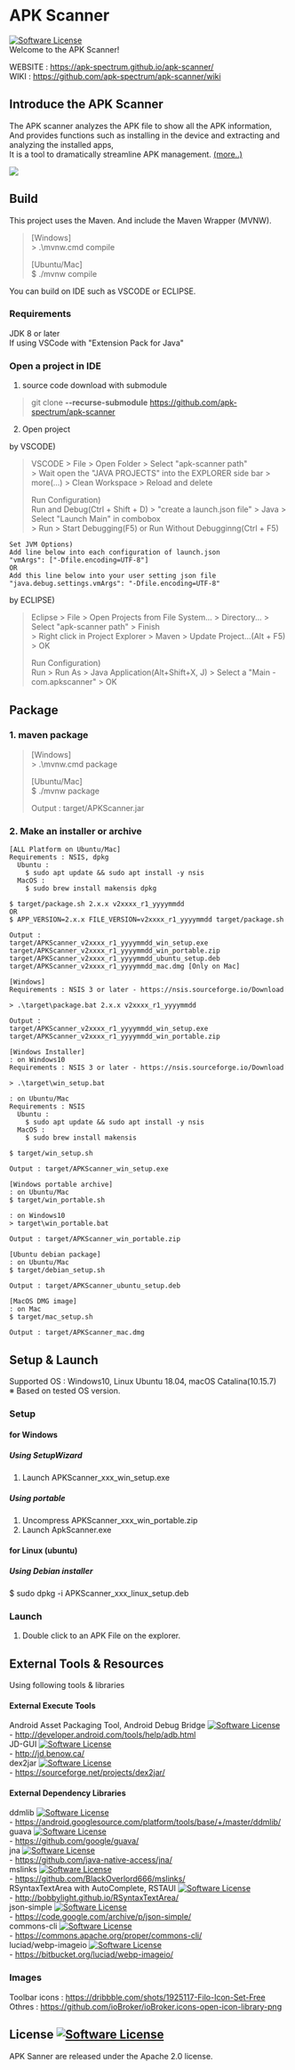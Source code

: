 # APK Scanner 
[![Software License](https://img.shields.io/badge/license-Apache%202.0-brightgreen.svg)](https://github.com/apk-spectrum/apk-scanner/blob/master/LICENSE)  
Welcome to the APK Scanner!  

WEBSITE : https://apk-spectrum.github.io/apk-scanner/  
WIKI : https://github.com/apk-spectrum/apk-scanner/wiki  


## Introduce the APK Scanner  
The APK scanner analyzes the APK file to show all the APK information,  
And provides functions such as installing in the device and extracting and analyzing the installed apps,  
It is a tool to dramatically streamline APK management. [(more..)](https://apk-spectrum.github.io/apk-scanner/)

![](https://github.com/apk-spectrum/apk-scanner/blob/gh-pages/img/manual/apk-scanner-launch-img.png)

## Build
This project uses the Maven. And include the Maven Wrapper (MVNW).  
> [Windows]  
> \> .\mvnw.cmd compile   
>  
> [Ubuntu/Mac]  
> $ ./mvnw compile  

You can build on IDE such as VSCODE or ECLIPSE.  

### Requirements
JDK 8 or later  
If using VSCode with "Extension Pack for Java"  

### Open a project in IDE
1. source code download with submodule  
> git clone **--recurse-submodule** https://github.com/apk-spectrum/apk-scanner  

2. Open project  

by VSCODE)  
> VSCODE > File > Open Folder > Select "apk-scanner path"  
> \> Wait open the "JAVA PROJECTS" into the EXPLORER side bar > more(…) > Clean Workspace > Reload and delete  
>  
> Run Configuration)  
> Run and Debug(Ctrl + Shift + D) > "create a launch.json file" > Java > Select "Launch Main" in combobox  
> \> Run > Start Debugging(F5) or Run Without Debugginng(Ctrl + F5)  
```
Set JVM Options)  
Add line below into each configuration of launch.json  
"vmArgs": ["-Dfile.encoding=UTF-8"]  
OR  
Add this line below into your user setting json file  
"java.debug.settings.vmArgs": "-Dfile.encoding=UTF-8"  
```

by ECLIPSE)  
> Eclipse > File > Open Projects from File System... > Directory... > Select "apk-scanner path" > Finish  
> \> Right click in Project Explorer > Maven > Update Project...(Alt + F5) > OK  
>  
> Run Configuration)  
> Run > Run As > Java Application(Alt+Shift+X, J) > Select a "Main - com.apkscanner" > OK  

## Package  
### 1. maven package  
> [Windows]  
> \> .\mvnw.cmd package  
>  
> [Ubuntu/Mac]  
> $ ./mvnw package  
>  
> Output : target/APKScanner.jar
  
### 2. Make an installer or archive  
```
[ALL Platform on Ubuntu/Mac]  
Requirements : NSIS, dpkg  
  Ubuntu :  
    $ sudo apt update && sudo apt install -y nsis  
  MacOS :  
    $ sudo brew install makensis dpkg  

$ target/package.sh 2.x.x v2xxxx_r1_yyyymmdd  
OR  
$ APP_VERSION=2.x.x FILE_VERSION=v2xxxx_r1_yyyymmdd target/package.sh  

Output :  
target/APKScanner_v2xxxx_r1_yyyymmdd_win_setup.exe  
target/APKScanner_v2xxxx_r1_yyyymmdd_win_portable.zip  
target/APKScanner_v2xxxx_r1_yyyymmdd_ubuntu_setup.deb  
target/APKScanner_v2xxxx_r1_yyyymmdd_mac.dmg [Only on Mac]  

[Windows]  
Requirements : NSIS 3 or later - https://nsis.sourceforge.io/Download  
  
> .\target\package.bat 2.x.x v2xxxx_r1_yyyymmdd  
  
Output :  
target/APKScanner_v2xxxx_r1_yyyymmdd_win_setup.exe  
target/APKScanner_v2xxxx_r1_yyyymmdd_win_portable.zip  
```  
  
```
[Windows Installer]  
: on Windows10  
Requirements : NSIS 3 or later - https://nsis.sourceforge.io/Download  

> .\target\win_setup.bat
  
: on Ubuntu/Mac  
Requirements : NSIS  
  Ubuntu :  
    $ sudo apt update && sudo apt install -y nsis  
  MacOS :  
    $ sudo brew install makensis  
 
$ target/win_setup.sh  
   
Output : target/APKScanner_win_setup.exe
```

```
[Windows portable archive]  
: on Ubuntu/Mac  
$ target/win_portable.sh  
  
: on Windows10
> target\win_portable.bat  
  
Output : target/APKScanner_win_portable.zip  
```

```
[Ubuntu debian package]  
: on Ubuntu/Mac  
$ target/debian_setup.sh  
  
Output : target/APKScanner_ubuntu_setup.deb
```

```
[MacOS DMG image]  
: on Mac  
$ target/mac_setup.sh  
  
Output : target/APKScanner_mac.dmg
```

## Setup & Launch  
Supported OS : Windows10, Linux Ubuntu 18.04, macOS Catalina(10.15.7)  
※ Based on tested OS version.  

### Setup  

#### for Windows  
##### Using SetupWizard  
1. Launch APKScanner_xxx_win_setup.exe  
##### Using portable  
1. Uncompress APKScanner_xxx_win_portable.zip  
2. Launch ApkScanner.exe  

#### for Linux (ubuntu)  
##### Using Debian installer  
$ sudo dpkg -i APKScanner_xxx_linux_setup.deb  

### Launch
1. Double click to an APK File on the explorer.  


## External Tools & Resources  
Using following tools & libraries  

#### External Execute Tools  
Android Asset Packaging Tool, Android Debug Bridge [![Software License](https://img.shields.io/badge/license-Attribution%202.5-brightgreen.svg)](https://developer.android.com/license.html)  
\- http://developer.android.com/tools/help/adb.html  
JD-GUI [![Software License](https://img.shields.io/badge/license-GPLv3-brightgreen.svg)](https://github.com/java-decompiler/jd-gui/blob/master/LICENSE)  
\- http://jd.benow.ca/  
dex2jar [![Software License](https://img.shields.io/badge/license-Apache%202.0-brightgreen.svg)](http://www.apache.org/licenses/LICENSE-2.0)  
\- https://sourceforge.net/projects/dex2jar/  

#### External Dependency Libraries  
ddmlib [![Software License](https://img.shields.io/badge/license-Attribution%202.5-brightgreen.svg)](https://developer.android.com/license.html)  
\- https://android.googlesource.com/platform/tools/base/+/master/ddmlib/  
guava [![Software License](https://img.shields.io/badge/license-Apache%202.0-brightgreen.svg)](https://github.com/google/guava/blob/master/COPYING)  
\- https://github.com/google/guava/  
jna [![Software License](https://img.shields.io/badge/license-LGPL-brightgreen.svg)](https://github.com/java-native-access/jna/blob/master/LICENSE)  
\- https://github.com/java-native-access/jna/  
mslinks [![Software License](https://img.shields.io/badge/license-WTFPL-brightgreen.svg)](https://github.com/BlackOverlord666/mslinks/blob/master/LICENSE)  
\- https://github.com/BlackOverlord666/mslinks/  
RSyntaxTextArea with AutoComplete, RSTAUI [![Software License](https://img.shields.io/badge/license-BSD-brightgreen.svg)](https://github.com/bobbylight/RSyntaxTextArea/blob/master/src/main/dist/RSyntaxTextArea.License.txt)  
\- http://bobbylight.github.io/RSyntaxTextArea/  
json-simple [![Software License](https://img.shields.io/badge/license-Apache%202.0-brightgreen.svg)](https://github.com/fangyidong/json-simple/blob/master/LICENSE.txt)  
\- https://code.google.com/archive/p/json-simple/  
commons-cli [![Software License](https://img.shields.io/badge/license-Apache%202.0-brightgreen.svg)](http://www.apache.org/licenses/)  
\- https://commons.apache.org/proper/commons-cli/  
luciad/webp-imageio [![Software License](https://img.shields.io/badge/license-Apache%202.0-brightgreen.svg)](http://www.apache.org/licenses/)  
\- https://bitbucket.org/luciad/webp-imageio/  

### Images  
Toolbar icons : https://dribbble.com/shots/1925117-Filo-Icon-Set-Free   
Othres : https://github.com/ioBroker/ioBroker.icons-open-icon-library-png

## License [![Software License](https://img.shields.io/badge/license-Apache%202.0-brightgreen.svg)](https://github.com/apk-spectrum/apk-scanner/blob/master/LICENSE)  
APK Sanner are released under the Apache 2.0 license.  

